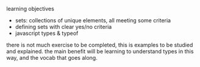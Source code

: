learning objectives
* sets: collections of unique elements, all meeting some criteria
* defining sets with clear yes/no criteria
* javascript types & typeof

there is not much exercise to be completed, this is examples to be studied and explained.  the main benefit will be learning to understand types in this way, and the vocab that goes along.